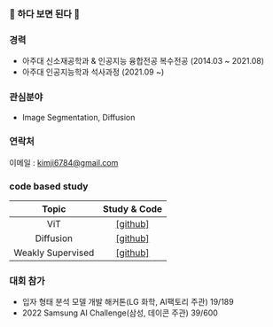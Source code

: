 ### 👋 하다 보면 된다 👋

### 경력
- 아주대 신소재공학과 & 인공지능 융합전공 복수전공 (2014.03 ~ 2021.08)
- 아주대 인공지능학과 석사과정 (2021.09 ~)

### 관심분야
- Image Segmentation, Diffusion

### 연락처
이메일 : kimji6784@gmail.com

### code based study
 Topic | Study & Code |
 :---: | :---: |
ViT | [[github]](https://github.com/kgh6784/Vision_Transformer) |
Diffusion | [[github]](https://github.com/kgh6784/Diffusion) |
Weakly Supervised | [[github]](https://github.com/kgh6784/Weakly_supervised) |


### 대회 참가
- 입자 형태 분석 모델 개발 해커톤(LG 화학, AI팩토리 주관) 19/189
- 2022 Samsung AI Challenge(삼성, 데이콘 주관) 39/600

